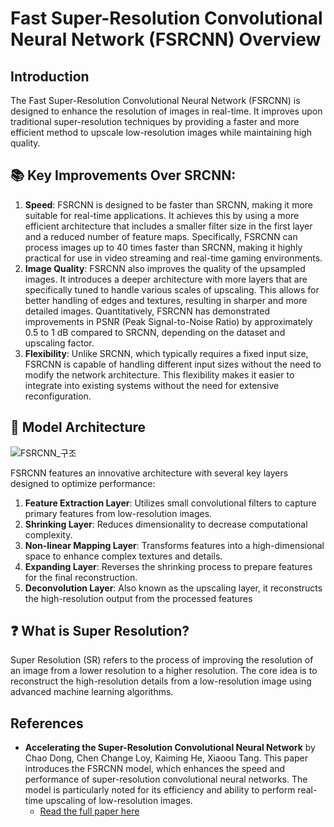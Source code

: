 # Fast Super-Resolution Convolutional Neural Network (FSRCNN) Overview
## Introduction
The Fast Super-Resolution Convolutional Neural Network (FSRCNN) is designed to enhance the resolution of images in real-time. It improves upon traditional super-resolution techniques by providing a faster and more efficient method to upscale low-resolution images while maintaining high quality.

## 📚 Key Improvements Over SRCNN:
1. **Speed**: FSRCNN is designed to be faster than SRCNN, making it more suitable for real-time applications. It achieves this by using a more efficient architecture that includes a smaller filter size in the first layer and a reduced number of feature maps. Specifically, FSRCNN can process images up to 40 times faster than SRCNN, making it highly practical for use in video streaming and real-time gaming environments.
2. **Image Quality**: FSRCNN also improves the quality of the upsampled images. It introduces a deeper architecture with more layers that are specifically tuned to handle various scales of upscaling. This allows for better handling of edges and textures, resulting in sharper and more detailed images. Quantitatively, FSRCNN has demonstrated improvements in PSNR (Peak Signal-to-Noise Ratio) by approximately 0.5 to 1 dB compared to SRCNN, depending on the dataset and upscaling factor.
3.  **Flexibility**: Unlike SRCNN, which typically requires a fixed input size, FSRCNN is capable of handling different input sizes without the need to modify the network architecture. This flexibility makes it easier to integrate into existing systems without the need for extensive reconfiguration.


## 🌟 Model Architecture
![FSRCNN_구조](https://github.com/user-attachments/assets/2f0f9107-4eb4-443a-accf-f34e7d648129)

FSRCNN features an innovative architecture with several key layers designed to optimize performance:
1. **Feature Extraction Layer**: Utilizes small convolutional filters to capture primary features from low-resolution images.
2. **Shrinking Layer**: Reduces dimensionality to decrease computational complexity.
3. **Non-linear Mapping Layer**: Transforms features into a high-dimensional space to enhance complex textures and details.
4. **Expanding Layer**: Reverses the shrinking process to prepare features for the final reconstruction.
5. **Deconvolution Layer**: Also known as the upscaling layer, it reconstructs the high-resolution output from the processed features

## ❓ What is Super Resolution?
Super Resolution (SR) refers to the process of improving the resolution of an image from a lower resolution to a higher resolution. The core idea is to reconstruct the high-resolution details from a low-resolution image using advanced machine learning algorithms.

## References

- **Accelerating the Super-Resolution Convolutional Neural Network** by Chao Dong, Chen Change Loy, Kaiming He, Xiaoou Tang. This paper introduces the FSRCNN model, which enhances the speed and performance of super-resolution convolutional neural networks. The model is particularly noted for its efficiency and ability to perform real-time upscaling of low-resolution images.
  - [Read the full paper here](https://arxiv.org/pdf/1608.00367)
